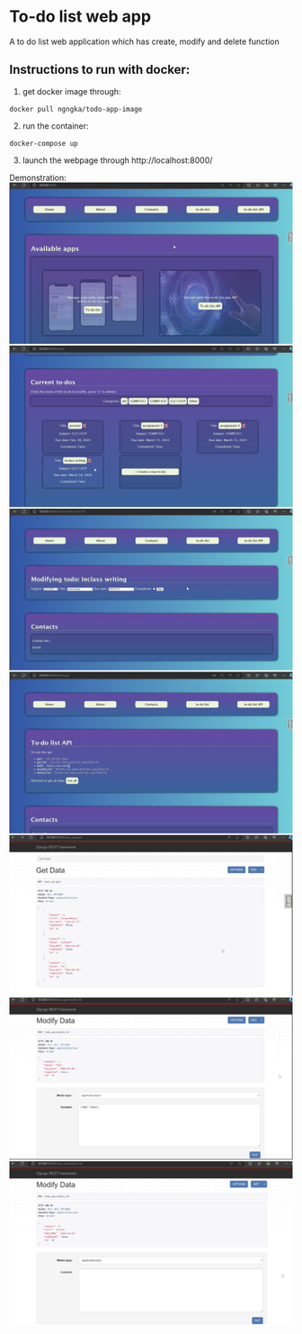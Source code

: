 # To-do list web app

A to do list web application which has create, modify and delete function

## Instructions to run with docker:

1. get docker image through:

```
docker pull ngngka/todo-app-image
```

2. run the container:
```
docker-compose up
```

3. launch the webpage through http://localhost:8000/  

Demonstration:
![home page](assets/Home.png "Title")
![to-do list page](assets/Todo.png "Title")
![modify todo page](assets/Modify.png "Title")
![to-do api page](assets/API.png "Title")
![to-do api view](assets/API_view.png "Title")
![to-do api modify1](assets/API_modify1.png "Title")
![to-do api modify2](assets/API_modify2.png "Title")
